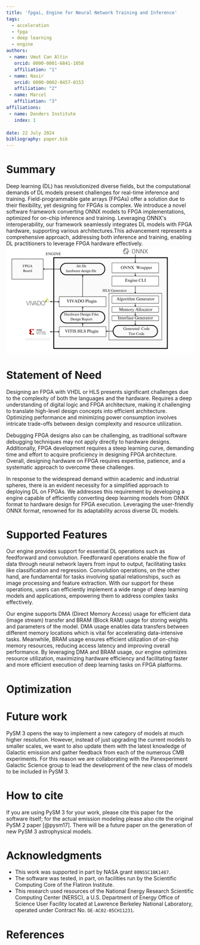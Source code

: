 ```yaml
---
title: 'fpgai, Engine for Neural Network Training and Inference'
tags:
  - acceleration
  - fpga
  - deep learning
  - engine
authors:
 - name: Umut Can Altin
   orcid: 0000-0001-6841-1058
   affiliation: "1"
 - name: Nasir
   orcid: 0000-0002-0457-0153
   affiliation: "2"
 - name: Marcel
   affiliation: "3"
affiliations:
 - name: Donders Institute
   index: 1

date: 22 July 2024
bibliography: paper.bib
---
```

# Summary
Deep learning (DL) has revolutionized diverse fields, but the computational demands of DL models present challenges for real-time inference and training. Field-programmable gate arrays (FPGAs) offer a solution due to their flexibility, yet designing for FPGAs is complex. We introduce a novel software framework converting ONNX models to FPGA implementations, optimized for on-chip inference and training. Leveraging ONNX's interoperability, our framework seamlessly integrates DL models with FPGA hardware, supporting various architectures.This advancement represents a comprehensive approach, addressing both inference and training, enabling DL practitioners to leverage FPGA hardware effectively.
![fpgai overview](hls.jpg)

# Statement of Need

Designing an FPGA with VHDL or HLS presents significant challenges due to the complexity of both the languages and the hardware. Requires a deep understanding of digital logic and FPGA architecture, making it challenging to translate high-level design concepts into efficient architecture. Optimizing performance and minimizing power consumption involves intricate trade-offs between design complexity and resource utilization. 

Debugging FPGA designs also can be challenging, as traditional software debugging techniques may not apply directly to hardware designs. Additionally, FPGA development requires a steep learning curve, demanding time and effort to acquire proficiency in designing FPGA architecture. Overall, designing hardware on FPGA requires expertise, patience, and a systematic approach to overcome these challenges.

In response to the widespread demand within academic and industrial spheres, there is an evident necessity for a simplified approach to deploying DL on FPGAs. We addresses this requirement by developing a engine capable of efficiently converting deep learning models from ONNX format to hardware design for FPGA execution. Leveraging the user-friendly ONNX format, renowned for its adaptability across diverse DL models.

# Supported Features
Our engine provides support for essential DL operations such as feedforward and convolution. Feedforward operations enable the flow of data through neural network layers from input to output, facilitating tasks like classification and regression. Convolution operations, on the other hand, are fundamental for tasks involving spatial relationships, such as image processing and feature extraction. With our support for these operations, users can efficiently implement a wide range of deep learning models and applications, empowering them to address complex tasks effectively.

Our engine supports DMA (Direct Memory Access) usage for efficient data (image stream) transfer and BRAM (Block RAM) usage for storing weights and parameters of the model. DMA usage enables data transfers between different memory locations which is vital for accelerating data-intensive tasks. Meanwhile, BRAM usage ensures efficient utilization of on-chip memory resources, reducing access latency and improving overall performance. By leveraging DMA and BRAM usage, our engine optimizes resource utilization, maximizing hardware efficiency and facilitating faster and more efficient execution of deep learning tasks on FPGA platforms.

# Optimization



# Future work

PySM 3 opens the way to implement a new category of models at much higher resolution. However, instead of just upgrading the current models to smaller scales, we want to also update them with the latest knowledge of Galactic emission and gather feedback from each of the numerous CMB experiments. For this reason we are collaborating with the Panexperiment Galactic Science group to lead the development of the new class of models to be included in PySM 3.

# How to cite

If you are using PySM 3 for your work, please cite this paper for the software itself; for the actual emission modeling please also cite the original PySM 2 paper [@pysm17]. There will be a future paper on the generation of new PySM 3 astrophysical models.

# Acknowledgments

* This work was supported in part by NASA grant `80NSSC18K1487`.
* The software was tested, in part, on facilities run by the Scientific Computing Core of the Flatiron Institute.
* This research used resources of the National Energy Research Scientific Computing Center (NERSC), a U.S. Department of Energy Office of Science User Facility located at Lawrence Berkeley National Laboratory, operated under Contract No. `DE-AC02-05CH11231`.

# References
